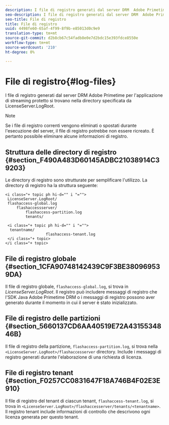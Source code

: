 ```yaml
---
description: I file di registro generati dal server DRM  Adobe Primetime per l'applicazione di streaming protetto si trovano nella directory specificata da LicenseServer.LogRoot.
seo-description: I file di registro generati dal server DRM  Adobe Primetime per l'applicazione di streaming protetto si trovano nella directory specificata da LicenseServer.LogRoot.
seo-title: File di registro
title: File di registro
uuid: 4498fe60-65af-4f99-8f9b-e85013d0c9e9
translation-type: tm+mt
source-git-commit: d2b8cb67c54fadb8e0e7d2bdc15e393fdce8550e
workflow-type: tm+mt
source-wordcount: '210'
ht-degree: 0%

---
```



# File di registro{#log-files}

I file di registro generati dal server DRM  Adobe Primetime per l&#39;applicazione di streaming protetto si trovano nella directory specificata da LicenseServer.LogRoot.

>[!NOTE]
>
>Se i file di registro correnti vengono eliminati o spostati durante l&#39;esecuzione del server, il file di registro potrebbe non essere ricreato. È pertanto possibile eliminare alcune informazioni di registro.

## Struttura delle directory di registro {#section_F490A483D60145ADBC21038914C39203}

Le directory di registro sono strutturate per semplificare l&#39;utilizzo. La directory di registro ha la struttura seguente:

```
<i class="+ topic ph hi-d="" i "="">
 LicenseServer.LogRoot/ 
 flashaccess-global.log 
     flashaccessserver/ 
         flashaccess-partition.log 
         tenants/ 
             
 <i class="+ topic ph hi-d="" i "="">
  tenantname/ 
                  flashaccess-tenant.log
 </i class="+ topic>
</i class="+ topic>
```

## File di registro globale {#section_1CFA90748142439C9F3BE380969539DA}

Il file di registro globale, `flashaccess-global.log`, si trova in *LicenseServer.LogRoot*. Il registro può includere messaggi di registro che l&#39;SDK Java  Adobe Primetime DRM o i messaggi di registro possono aver generato durante il momento in cui il server è stato inizializzato.

## File di registro delle partizioni {#section_5660137CD6AA40519E72A4315534846B}

Il file di registro della partizione, `flashaccess-partition.log`, si trova nella `<LicenseServer.LogRoot>/flashaccesserver` directory. Include i messaggi di registro generati durante l&#39;elaborazione di una richiesta di licenza.

## File di registro tenant {#section_F0257CC0831647F18A746B4F02E3E910}

Il file di registro del tenant di ciascun tenant, `flashaccess-tenant.log`, si trova in `<LicenseServer.LogRoot>/flashaccesserver/tenants/<tenantname>`. Il registro tenant include informazioni di controllo che descrivono ogni licenza generata per questo tenant.
